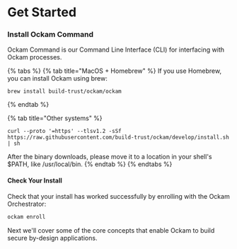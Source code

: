 # Get Started

### Install Ockam Command

Ockam Command is our Command Line Interface (CLI) for interfacing with Ockam processes.&#x20;

{% tabs %}
{% tab title="MacOS + Homebrew" %}
If you use Homebrew, you can install Ockam using brew:

```
brew install build-trust/ockam/ockam
```
{% endtab %}

{% tab title="Other systems" %}
```
curl --proto '=https' --tlsv1.2 -sSf https://raw.githubusercontent.com/build-trust/ockam/develop/install.sh | sh
```

After the binary downloads, please move it to a location in your shell's $PATH, like /usr/local/bin.
{% endtab %}
{% endtabs %}

#### Check Your Install

Check that your install has worked successfully by enrolling with the Ockam Orchestrator:

```bash
ockam enroll
```

Next we'll cover some of the core concepts that enable Ockam to build secure by-design applications.
